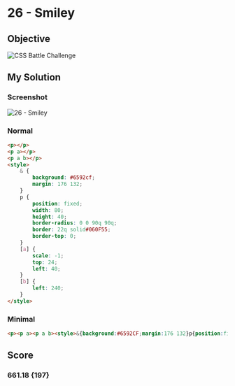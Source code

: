 # 26 - Smiley

## Objective

![CSS Battle Challenge](https://cssbattle.dev/targets/26.png)

## My Solution

### Screenshot

![26 - Smiley](https://i.imgur.com/EDET4f5.jpeg)

<!-- ### Watch video

[![26 - Smiley](https://upload.wikimedia.org/wikipedia/commons/b/b8/YouTube_Logo_2017.svg)]() -->

### Normal

```html
<p></p>
<p a></p>
<p a b></p>
<style>
	& {
		background: #6592cf;
		margin: 176 132;
	}
	p {
		position: fixed;
		width: 80;
		height: 40;
		border-radius: 0 0 90q 90q;
		border: 22q solid#060F55;
		border-top: 0;
	}
	[a] {
		scale: -1;
		top: 24;
		left: 40;
	}
	[b] {
		left: 240;
	}
</style>
```

### Minimal

```html
<p><p a><p a b><style>&{background:#6592CF;margin:176 132}p{position:fixed;width:80;height:40;border-radius:0 0 90q 90q;border:22q solid#060F55;border-top:0}[a]{scale:-1;top:24;left:40}[b]{left:240
```

## Score

### 661.18 {197}
